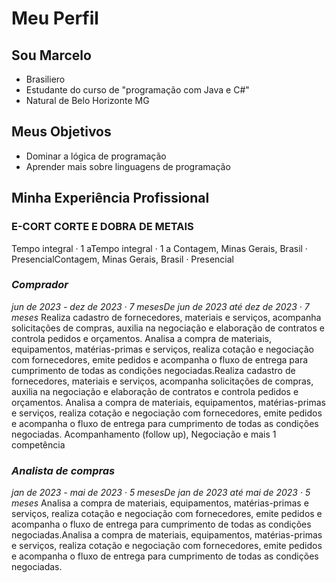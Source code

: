 # Meu Perfil 

## Sou Marcelo

- Brasiliero
- Estudante do curso de "programação com Java e C#"
- Natural de Belo Horizonte MG

## Meus Objetivos

- Dominar a lógica de programação
- Aprender mais sobre linguagens de programação

 ## Minha Experiência Profissional

### E-CORT CORTE E DOBRA DE METAIS

Tempo integral · 1 aTempo integral · 1 a
Contagem, Minas Gerais, Brasil · PresencialContagem, Minas Gerais, Brasil · Presencial

### *Comprador*
*jun de 2023 - dez de 2023 · 7 mesesDe jun de 2023 até dez de 2023 · 7 meses*
Realiza cadastro de fornecedores, materiais e serviços, acompanha solicitações de compras, auxilia na negociação e elaboração de contratos e controla pedidos e orçamentos.
Analisa a compra de materiais, equipamentos, matérias-primas e serviços, realiza cotação e negociação com fornecedores, emite pedidos e acompanha o fluxo de entrega para cumprimento de todas as condições negociadas.Realiza cadastro de fornecedores, materiais e serviços, acompanha solicitações de compras, auxilia na negociação e elaboração de contratos e controla pedidos e orçamentos. Analisa a compra de materiais, equipamentos, matérias-primas e serviços, realiza cotação e negociação com fornecedores, emite pedidos e acompanha o fluxo de entrega para cumprimento de todas as condições negociadas.
Acompanhamento (follow up), Negociação e mais 1 competência

### *Analista de compras*
*jan de 2023 - mai de 2023* · *5 mesesDe jan de 2023 até mai de 2023 · 5 meses*
Analisa a compra de materiais, equipamentos, matérias-primas e serviços, realiza cotação e negociação com fornecedores, emite pedidos e acompanha o fluxo de entrega para cumprimento de todas as condições negociadas.Analisa a compra de materiais, equipamentos, matérias-primas e serviços, realiza cotação e negociação com fornecedores, emite pedidos e acompanha o fluxo de entrega para cumprimento de todas as condições negociadas.
